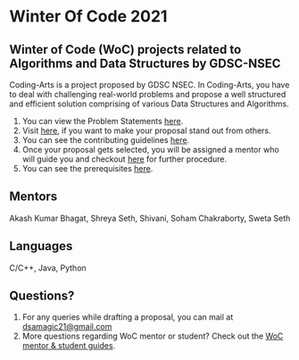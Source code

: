 # Winter Of Code 2021 

## Winter of Code (WoC) projects related to Algorithms and Data Structures by GDSC-NSEC
Coding-Arts is a project proposed by GDSC NSEC. In Coding-Arts, you have to deal with challenging real-world problems and propose 
a well structured and efficient solution comprising of various Data Structures and Algorithms. 
1. You can view the Problem Statements [here](https://github.com/dscnsec/DSA-Magic/blob/main/IDEA.md). 
2. Visit [here](https://github.com/dscnsec/DSA-Magic/blob/main/CONTRIBUTING.md#points-to-be-noted-while-writing-a-proposal), if you want to make your proposal stand out from others.
3. You can see the contributing guidelines [here](https://github.com/dscnsec/DSA-Magic/blob/main/CONTRIBUTING.md#getting-started).
4. Once your proposal gets selected, you will be assigned a mentor who will guide you and checkout [here](https://github.com/dscnsec/Coding-Arts/blob/main/CHALLENGE.md#procedure-throughout-the-month) for further procedure.
5. You can see the prerequisites [here](https://github.com/dscnsec/Coding-Arts/blob/main/CONTRIBUTING.md#prerequisites).

## Mentors
Akash Kumar Bhagat, Shreya Seth, Shivani, Soham Chakraborty, Sweta Seth

## Languages
C/C++, Java, Python


## Questions?
1. For any queries while drafting a proposal, you can mail at dsamagic21@gmail.com
2. More questions regarding WoC mentor or student? Check out the [WoC mentor & student guides](https://winterofcode.com/).

